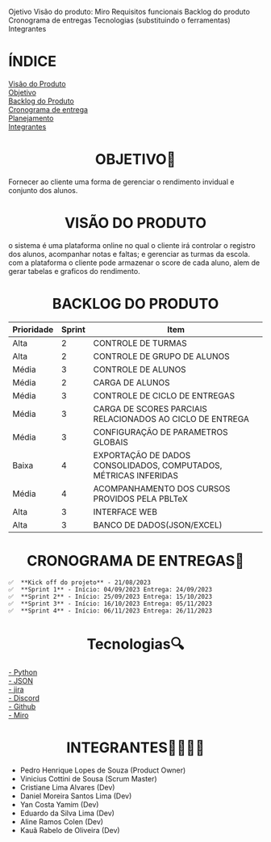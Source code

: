 Ojetivo
Visão do produto:
 Miro
 Requisitos funcionais
Backlog do produto 
Cronograma de entregas
Tecnologias (substituindo o ferramentas)
Integrantes


# ÍNDICE
[Visão do Produto](#VISÃO-DO-PRODUTO) <br>
[Objetivo](#OBJETIVO) <br>
[Backlog do Produto](#BACKLOG-DO-PRODUTO) <br>
[Cronograma de entrega](#CRONOGRAMA-DE-ENTREGAS) <br>
[Planejamento](#PLANEJAMENTO) <br>
[Integrantes](#INTEGRANTES) <br>




# <h1 align="center">OBJETIVO🎯</h1>
<p>Fornecer ao cliente uma forma de gerenciar o rendimento invidual e conjunto dos alunos.</p>
    
# <h1 align="center">VISÃO DO PRODUTO</h1>
<p>o sistema é uma plataforma online no qual o cliente irá controlar o registro dos alunos, acompanhar notas e faltas; e gerenciar as turmas da escola. com a plataforma o cliente pode armazenar o score de cada aluno, alem de gerar tabelas e graficos do rendimento.  </p>


# <h1 align="center">BACKLOG DO PRODUTO</h1>
Prioridade | Sprint | Item 
--- | --- | --- 
Alta | 2 |CONTROLE DE TURMAS 
Alta | 2 |CONTROLE DE GRUPO DE ALUNOS
Média | 3 |CONTROLE DE ALUNOS
Média | 2 |CARGA DE ALUNOS
Média | 3 |CONTROLE DE CICLO DE ENTREGAS
Média | 3 |CARGA DE SCORES PARCIAIS RELACIONADOS AO CICLO DE ENTREGA
Média | 3 |CONFIGURAÇÃO DE PARAMETROS GLOBAIS
Baixa | 4 |EXPORTAÇÃO DE DADOS CONSOLIDADOS, COMPUTADOS, MÉTRICAS INFERIDAS
Média | 4 |ACOMPANHAMENTO DOS CURSOS PROVIDOS PELA PBLTeX
Alta | 3 |INTERFACE WEB
Alta | 3 |BANCO DE DADOS(JSON/EXCEL)

# <h1 align="center">CRONOGRAMA DE ENTREGAS📆</h1>
    ✅  **Kick off do projeto** - 21/08/2023
    ✅  **Sprint 1** - Início: 04/09/2023 Entrega: 24/09/2023
    ✅  **Sprint 2** - Início: 25/09/2023 Entrega: 15/10/2023
    ✅  **Sprint 3** - Início: 16/10/2023 Entrega: 05/11/2023
    ✅  **Sprint 4** - Início: 06/11/2023 Entrega: 26/11/2023

# <h1 align="center">Tecnologias🔍</h1>
<a href="https://www.python.org/" target="blank">- Python<br></a>
<a href="https://www.json.org/json-pt.html" target="blank">- JSON<br></a>
<a href="https://www.atlassian.com/br/software/jira" target="blank">- jira<br></a>
<a href="https://discord.com/" target="blank">- Discord<br></a>
<a href="https://github.com/" target="blank">- Github<br></a>
<a href="https://miro.com/pt/product-overview/" target="blank">- Miro<br></a>

# <h1 align="center">INTEGRANTES👨‍💻👩‍💻</h1>
- Pedro Henrique Lopes de Souza (Product Owner)
- Vinicius Cottini de Sousa (Scrum Master)
- Cristiane Lima Alvares (Dev)
- Daniel Moreira Santos Lima (Dev)
- Yan Costa Yamim (Dev)
- Eduardo da Silva Lima (Dev)
- Aline Ramos Colen (Dev)
- Kauã Rabelo de Oliveira (Dev)
